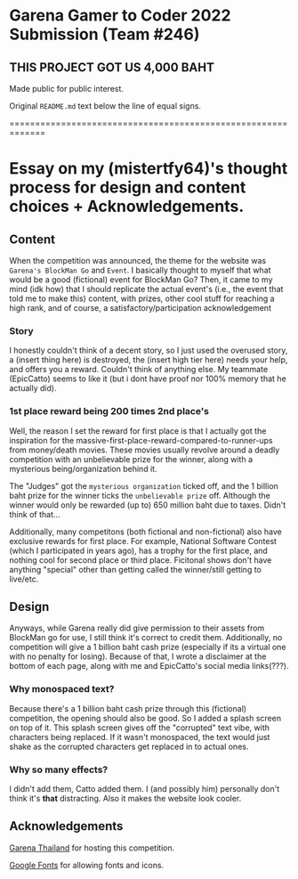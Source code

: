 # Garena Gamer to Coder 2022 Submission (Team #246)

## THIS PROJECT GOT US 4,000 BAHT

Made public for public interest.

Original `README.md` text below the line of equal signs.

=============================================================

# Essay on my (mistertfy64)'s thought process for design and content choices + Acknowledgements.

## Content
When the competition was announced, the theme for the website was `Garena's BlockMan Go` and `Event`. I basically thought to myself that what would be a good (fictional) event for BlockMan Go? Then, it came to my mind (idk how) that I should replicate the actual event's (i.e., the event that told me to make this) content, with prizes, other cool stuff for reaching a high rank, and of course, a satisfactory/participation acknowledgement

### Story
I honestly couldn't think of a decent story, so I just used the overused story, a (insert thing here) is destroyed, the (insert high tier here) needs your help, and offers you a reward. Couldn't think of anything else. My teammate (EpicCatto) seems to like it (but i dont have proof nor 100% memory that he actually did).

### 1st place reward being 200 times 2nd place's
Well, the reason I set the reward for first place is that I actually got the inspiration for the massive-first-place-reward-compared-to-runner-ups from money/death movies. These movies usually revolve around a deadly competition with an unbelievable prize for the winner, along with a mysterious being/organization behind it.

The "Judges" got the `mysterious organization` ticked off, and the 1 billion baht prize for the winner ticks the `unbelievable prize` off. Although the winner would only be rewarded (up to) 650 million baht due to taxes. Didn't think of that...

Additionally, many competitons (both fictional and non-fictional) also have exclusive rewards for first place. For example, National Software Contest (which I participated in years ago), has a trophy for the first place, and nothing cool for second place or third place. Ficitonal shows don't have anything "special" other than getting called the winner/still getting to live/etc.

## Design
Anyways, while Garena really did give permission to their assets from BlockMan go for use, I still think it's correct to credit them. Additionally, no competition will give a 1 billion baht cash prize (especially if its a virtual one with no penalty for losing). Because of that, I wrote a disclaimer at the bottom of each page, along with me and EpicCatto's social media links(???).

### Why monospaced text?
Because there's a 1 billion baht cash prize through this (fictional) competition, the opening should also be good. So I added a splash screen on top of it. This splash screen gives off the "corrupted" text vibe, with characters being replaced. If it wasn't monospaced, the text would just shake as the corrupted characters get replaced in to actual ones.

### Why so many effects?
I didn't add them, Catto added them. I (and possibly him) personally don't think it's **that** distracting. Also it makes the website look cooler.

## Acknowledgements
[Garena Thailand](https://www.garena.co.th/) for hosting this competition.

[Google Fonts](https://fonts.google.com/) for allowing fonts and icons.
